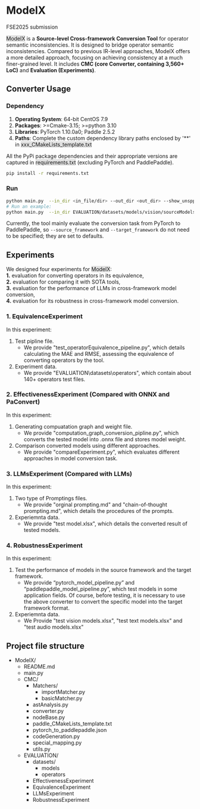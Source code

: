 # ModelX
FSE2025 submission

<span style="background-color: #e0e0e0;">ModelX</span>
is a **Source-level Cross-framework Conversion Tool** for operator semantic inconsistencies. It is designed to bridge operator semantic inconsistencies. Compared to previous
IR-level approaches, ModelX offers a more detailed approach, focusing on achieving consistency at a much finer-grained level.
It includes **CMC (core Converter, containing 3,560+ LoC)** and **Evaluation (Experiments)**.
## Converter Usage
### Dependency
1. **Operating System**: 64-bit CentOS 7.9
2. **Packages**: >=Cmake-3.15; >=python 3.10
3. **Libraries**: PyTorch 1.10.0a0; Paddle 2.5.2
4. **Paths**: Complete the custom dependency library paths enclosed by '**' in <span style="background-color: #e0e0e0;">xxx_CMakeLists_template.txt</span>

All the PyPi package dependencies and their appropriate versions are captured in <span style="background-color: #e0e0e0;">requirements.txt</span> (excluding PyTorch and PaddlePaddle).
```bash
pip install -r requirements.txt
```

### Run
```bash
python main.py  --in_dir <in_file/dir> --out_dir <out_dir> --show_unspport True
# Run an example:
python main.py  --in_dir EVALUATION/datasets/models/vision/sourceModels/alexnet.py --out_dir EVALUATION/datasets/models/vision/targetModels --show_unspport True
```
Currently, the tool mainly evaluate the conversion task from PyTorch to PaddlePaddle, so `--source_framework` and `--target_framework` do not need to be specified; they are set to defaults.

## Experiments
We designed four experiments for <span style="background-color: #e0e0e0;">ModelX</span>: <br>
**1.** evaluation for converting operators in its equivalence, <br>
**2.** evaluation for comparing it with SOTA tools, <br>
**3.** evaluation for the performance of LLMs in cross-framework model conversion, <br>
**4.** evaluation for its robustness in cross-framework model conversion. <br>

### 1. EquivalenceExperiment

In this experiment: <br>
<ol>
<li>Test pipline file.
<ul>
<li>We provide "test_operatorEquivalence_pipeline.py", which details calculating the MAE and RMSE, assessing the equivalence of converting operators by the tool. </li>
</ul>
</li>
<li>Experiment data.
<ul>
<li>We provide "EVALUATION\datasets\operators", which contain about 140+ operators test files.</li>
</ul>
</li>
</ol>



### 2. EffectivenessExperiment (Compared with ONNX and PaConvert)
In this experiment: <br>
<ol>
<li>Generating compuatation graph and weight file.
<ul>
<li>We provide "computation_graph_conversion_pipline.py", which converts the tested model into .onnx file and stores model weight. </li>
</ul>
</li>
<li>Comparison converted models using different approaches.
<ul>
<li>We provide "compareExperiment.py", which evaluates different approaches in model conversion task.</li>
</ul>
</li>
</ol>


### 3. LLMsExperiment (Compared with LLMs)
In this experiment: <br>
<ol>
<li> Two type of Promptings files.
<ul>
<li>We provide "orginal prompting.md" and "chain-of-thought prompting.md", which details the procedures of the prompts. </li>
</ul>
</li>
<li>Experiemnta data.
<ul>
<li>We provide "test model.xlsx", which details the converted result of tested models. </li>
</ul>
</li>
</ol>


### 4. RobustnessExperiment
In this experiment: <br>
<ol>
<li>Test the performance of models in the source framework and the target framework.
<ul>
<li>We provide “pytorch_model_pipeline.py” and “paddlepaddle_model_pipeline.py”, which test models in some application fields. Of course, before testing, it is necessary to use the above converter to convert the specific model into the target framework format. </li>
</ul>
</li>
<li>Experiemnta data.
<ul>
<li>We Provide "test vision models.xlsx", "test text models.xlsx" and "test audio models.xlsx" </li>
</ul>
</li>
</ol>

## Project file structure
<ul>
<li>ModelX/
<ul>
<li>README.md</li>
<li>main.py</li>
<li>CMC/
<ul>
<li>Matchers/
<ul>
<li>importMatcher.py</li>
<li>basicMatcher.py</li>
</ul>
</li>
<li>astAnalysis.py</li>
<li>converter.py</li>
<li>nodeBase.py</li>
<li>paddle_CMakeLists_template.txt</li>
<li>pytorch_to_paddlepaddle.json</li>
<li>codeGeneration.py</li>
<li>special_mapping.py</li>
<li>utils.py</li>
</ul>
</li>
<li>EVALUATION/
<ul>
<li>datasets/
<ul>
<li>models</li>
<li>operators</li>
</ul>
</li>
<li>EffectivenessExperiment</li>
<li>EquivalenceExperiment</li>
<li>LLMsExperiment</li>
<li>RobustnessExperiment</li>
</ul>
</li>
</ul>
</li>

</ul>
